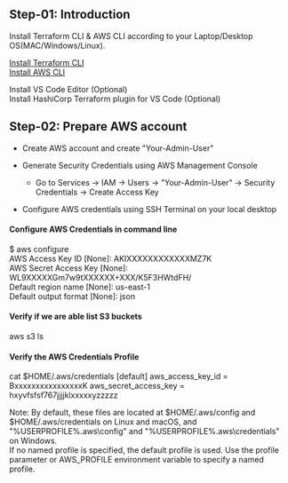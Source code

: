 
## Step-01: Introduction ##  
Install Terraform CLI & AWS CLI according to your Laptop/Desktop OS(MAC/Windows/Linux).  

[Install Terraform CLI](https://developer.hashicorp.com/terraform/downloads)  
[Install AWS CLI](https://docs.aws.amazon.com/cli/latest/userguide/getting-started-install.html)  

Install VS Code Editor (Optional)  
Install HashiCorp Terraform plugin for VS Code (Optional)  

## Step-02: Prepare AWS account ##  

* Create AWS account and create "Your-Admin-User"   

* Generate Security Credentials using AWS Management Console  
   * Go to Services -> IAM -> Users -> "Your-Admin-User" -> Security Credentials -> Create Access Key  

* Configure AWS credentials using SSH Terminal on your local desktop   

#### Configure AWS Credentials in command line ####  
$ aws configure  
AWS Access Key ID [None]: AKIXXXXXXXXXXXXMZ7K  
AWS Secret Access Key [None]: WL9XXXXXGm7w9tXXXXXX+XXX/K5F3HWtdFH/  
Default region name [None]: us-east-1  
Default output format [None]: json  

#### Verify if we are able list S3 buckets ####  
aws s3 ls  

#### Verify the AWS Credentials Profile ####  

cat $HOME/.aws/credentials
[default]
aws_access_key_id = BxxxxxxxxxxxxxxxxK
aws_secret_access_key = hxyvfsfsf767jjjjklxxxxxyzzzzz

  Note: By default, these files are located at $HOME/.aws/config and $HOME/.aws/credentials on Linux and macOS, and "%USERPROFILE%\.aws\config" and "%USERPROFILE%\.aws\credentials" on Windows.  
     If no named profile is specified, the default profile is used. Use the profile parameter or AWS_PROFILE environment variable to specify a named profile.  

